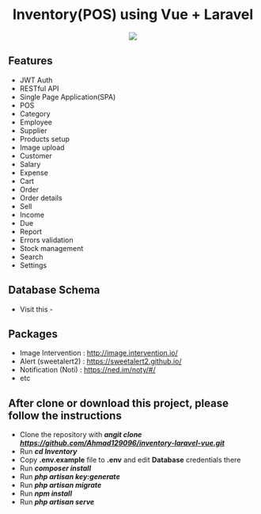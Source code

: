 <div align="center">
  
# Inventory(POS) using Vue + Laravel

</div>

<p align="center"><img src="https://github.com/Shahed-Chy-Suzan/Web_NOTE_MY_txt_file/blob/903fe32ea3eafe35a74af9179eb86b4953a827c7/Others/Z/Sample%20Pictures/vue%2Blaravel2.png"></p>

## Features

- JWT Auth
- RESTful API
- Single Page Application(SPA)
- POS
- Category
- Employee
- Supplier
- Products setup
- Image upload
- Customer
- Salary
- Expense
- Cart
- Order
- Order details
- Sell
- Income
- Due
- Report
- Errors validation
- Stock management
- Search
- Settings

## Database Schema

- Visit this - 

## Packages

- Image Intervention : http://image.intervention.io/
- Alert (sweetalert2) : https://sweetalert2.github.io/
- Notification (Noti) : https://ned.im/noty/#/
- etc

## After clone or download this project, please follow the instructions

- Clone the repository with **_angit clone https://github.com/Ahmad129096/inventory-laravel-vue.git_**
- Run **_cd Inventory_**
- Copy **.env.example** file to **.env** and edit **Database** credentials there
- Run **_composer install_**
- Run **_php artisan key:generate_**
- Run **_php artisan migrate_**
- Run **_npm install_**
- Run **_php artisan serve_**
